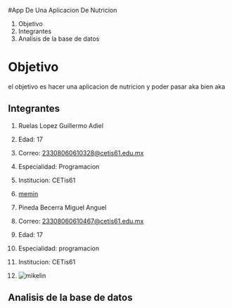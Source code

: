 #App De Una Aplicacion De Nutricion

1. Objetivo
2. Integrantes
3. Analisis de la base de datos

# Objetivo
el objetivo es hacer una aplicacion de nutricion y poder pasar aka bien aka

## Integrantes
1. Ruelas Lopez Guillermo Adiel
2. Edad: 17
3. Correo: 23308060610328@cetis61.edu.mx
4. Especialidad: Programacion
5. Institucion: CETis61
6. [memin](https://github.com/user-attachments/assets/476e4fc8-a9c1-440f-b883-edb5090244e3)



1. Pineda Becerra Miguel Anguel
2. Correo: 23308060610467@cetis61.edu.mx
3. Edad: 17
4. Especialidad: programacion
5. Institucion: CETis61
6. ![mikelin](https://github.com/user-attachments/assets/631c6641-0ff9-4ec0-8c71-07c7eb15aa53)



##  Analisis de la base de datos
